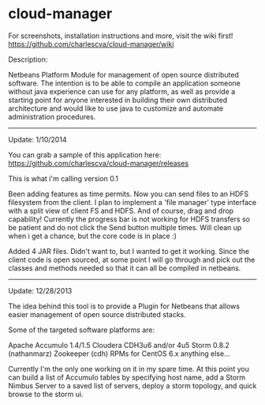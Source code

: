 cloud-manager
=============

For screenshots, installation instructions and more, visit the wiki first!
https://github.com/charlescva/cloud-manager/wiki


Description:

Netbeans Platform Module for management of open source distributed software.  The intention is to be able to compile an application someone without java experience can use for any platform, as well as provide a starting point for anyone interested in building their own distributed architecture and would like to use java to customize and automate administration procedures. 


-----------------

Update: 1/10/2014

You can grab a sample of this application here:
https://github.com/charlescva/cloud-manager/releases

This is what i'm calling version 0.1

Been adding features as time permits.  Now you can send files to an HDFS filesystem from the client.  I plan to implement a 'file manager' type interface with a split view of client FS and HDFS.  And of course, drag and drop capability!  Currently the progress bar is not working for HDFS transfers so be patient and do not click the Send button multiple times.  Will clean up when i get a chance, but the core code is in place :)

Added 4 JAR files.  Didn't want to, but I wanted to get it working.  Since the client code is open sourced, at some point I will go through and pick out the classes and methods needed so that it can all be compiled in netbeans.


-----------------
Update: 12/28/2013

The idea behind this tool is to provide a Plugin for Netbeans that allows easier management of open source distributed stacks.  

Some of the targeted software platforms are:

Apache Accumulo 1.4/1.5
Cloudera CDH3u6 and/or 4u5
Storm 0.8.2 (nathanmarz)
Zookeeper (cdh)
RPMs for CentOS 6.x
anything else...

Currently I'm the only one working on it in my spare time.  At this point you can build a list
of Accumulo tables by specifying host name, add a Storm Nimbus Server to a saved list of servers, deploy a storm topology, and quick browse to the storm ui.
